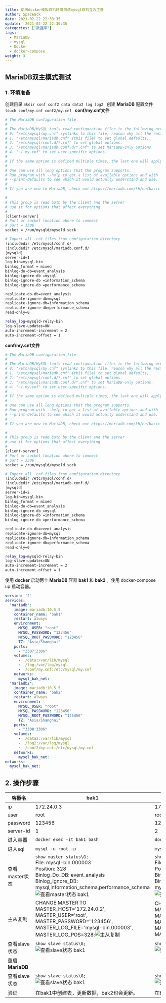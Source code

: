 ```yaml
---
title: 使用docker模拟双机环境测试mysql双机互为主备
author: Spaceack
date: 2021-02-22 22:30:35
update:  2021-02-22 22:30:35
categories: ["数据库"]
tags: 
  - MariaDB
  - mysql
  - Docker
  - docker-compose
weight: 3
---
```

## MariaDB双主模式测试
### 1. 环境准备
创建目录 `mkdir conf conf2 data data2 log log2 `
创建 **MariaDB** 配置文件 `touch conf/my.cnf conf2/my.cnf `
**conf/my.cnf文件**
```bash
# The MariaDB configuration file
#
# The MariaDB/MySQL tools read configuration files in the following order:
# 0. "/etc/mysql/my.cnf" symlinks to this file, reason why all the rest is read.
# 1. "/etc/mysql/mariadb.cnf" (this file) to set global defaults,
# 2. "/etc/mysql/conf.d/*.cnf" to set global options.
# 3. "/etc/mysql/mariadb.conf.d/*.cnf" to set MariaDB-only options.
# 4. "~/.my.cnf" to set user-specific options.
#
# If the same option is defined multiple times, the last one will apply.
#
# One can use all long options that the program supports.
# Run program with --help to get a list of available options and with
# --print-defaults to see which it would actually understand and use.
#
# If you are new to MariaDB, check out https://mariadb.com/kb/en/basic-mariadb-articles/

#
# This group is read both by the client and the server
# use it for options that affect everything
#
[client-server]
# Port or socket location where to connect
# port = 3306
socket = /run/mysqld/mysqld.sock

# Import all .cnf files from configuration directory
!includedir /etc/mysql/conf.d/
!includedir /etc/mysql/mariadb.conf.d/
[mysqld]
server-id=1
log-bin=mysql-bin
binlog_format = mixed
binlog-do-db=event_analysis 
binlog-ignore-db =mysql
binlog-ignore-db =information_schema
binlog-ignore-db =performance_schema

replicate-do-db=event_analysis
replicate-ignore-db=mysql
replicate-ignore-db=information_schema
replicate-ignore-db=performance_schema
read-only=0

relay_log=mysqld-relay-bin
log-slave-updates=ON
auto-increment-increment = 2
auto-increment-offset = 1
```
**conf/my.cnf文件**
```bash
# The MariaDB configuration file
#
# The MariaDB/MySQL tools read configuration files in the following order:
# 0. "/etc/mysql/my.cnf" symlinks to this file, reason why all the rest is read.
# 1. "/etc/mysql/mariadb.cnf" (this file) to set global defaults,
# 2. "/etc/mysql/conf.d/*.cnf" to set global options.
# 3. "/etc/mysql/mariadb.conf.d/*.cnf" to set MariaDB-only options.
# 4. "~/.my.cnf" to set user-specific options.
#
# If the same option is defined multiple times, the last one will apply.
#
# One can use all long options that the program supports.
# Run program with --help to get a list of available options and with
# --print-defaults to see which it would actually understand and use.
#
# If you are new to MariaDB, check out https://mariadb.com/kb/en/basic-mariadb-articles/

#
# This group is read both by the client and the server
# use it for options that affect everything
#
[client-server]
# Port or socket location where to connect
# port = 3306
socket = /run/mysqld/mysqld.sock

# Import all .cnf files from configuration directory
!includedir /etc/mysql/conf.d/
!includedir /etc/mysql/mariadb.conf.d/
[mysqld]
server-id=2
log-bin=mysql-bin
binlog_format = mixed
binlog-do-db=event_analysis 
binlog-ignore-db =mysql
binlog-ignore-db =information_schema
binlog-ignore-db =performance_schema

replicate-do-db=event_analysis
replicate-ignore-db=mysql
replicate-ignore-db=information_schema
replicate-ignore-db=performance_schema
read-only=0

relay_log=mysqld-relay-bin
log-slave-updates=ON
auto-increment-increment = 2
auto-increment-offset = 1
```
使用  **docker** 启动两个 **MariaDB** 容器 **bak1** 和 **bak2** 。使用 docker-compose up 启动容器。
```yaml
version: '2'
services:
  "mariadb":
    image: mariadb:10.5.5
    container_name: "bak1"
    restart: always
    environment:
      MYSQL_USER: "root"
      MYSQL_PASSWORD: "123456"
      MYSQL_ROOT_PASSWORD: "123456"
      TZ: "Asia/Shanghai"
    ports:
      - "3307:3306"
    volumes:
      - ./data:/var/lib/mysql
      - ./log:/var/log/mysql
      - ./conf/my.cnf:/etc/mysql/my.cnf
    networks:
      mysql_bak_net:
  "mariadb2":
    image: mariadb:10.5.5
    container_name: "bak2"
    restart: always
    environment:
      MYSQL_USER: "root"
      MYSQL_PASSWORD: "123456"
      MYSQL_ROOT_PASSWORD: "123456"
      TZ: "Asia/Shanghai"
    ports:
      - "3308:3306"
    volumes:
      - ./data2:/var/lib/mysql
      - ./log2:/var/log/mysql
      - ./conf2/my.cnf:/etc/mysql/my.cnf
    networks:
      mysql_bak_net:
networks:
  mysql_bak_net:
```
## 2. 操作步骤

| 容器名 |bak1  |bak2|
|--|--|--|
|ip  |172.24.0.3  |172.24.0.2|
| user | root | root |
| password | 123456 | 123456 |
| server-id | 1 | 2 |
| 进入容器 | `docker exec -it bak1 bash`  | `docker exec -it bak2 bash`  |
| 进入sql | `mysql -u root -p`  | `mysql -u root -p`  |
| 查看master状态 | `show master status\G;` <br> File: mysql-bin.000003<br> Position: 328<br>Binlog_Do_DB: event_analysis<br>Binlog_Ignore_DB: mysql,information_schema,performance_schema<br>![查看master状态 bak1](step1-1.png)|`show master status\G;`  <br> File: mysql-bin.000003<br>Position: 328<br> Binlog_Do_DB: event_analysis<br> Binlog_Ignore_DB: mysql,information_schema,performance_schema<br>![查看master状态 bak2](step1-2.png)
|主从复制|CHANGE MASTER TO<br>MASTER_HOST='172.24.0.2', <br>MASTER_USER='root', <br>MASTER_PASSWORD='123456', <br>MASTER_LOG_FILE='mysql-bin.000003', <br>MASTER_LOG_POS=328;![主从复制	](step2-1.png)|CHANGE MASTER TO<br>MASTER_HOST='172.24.0.3', <br>MASTER_USER='root', <br>MASTER_PASSWORD='123456', <br>MASTER_LOG_FILE='mysql-bin.000003', <br>MASTER_LOG_POS=328;|
|查看slave状态|`show slave status\G;`<br>![查看slave状态 bak1](step3-1.png)|`show slave status\G;`<br>![查看slave状态 bak2](step3-2.png)|
|重启**MariaDB**|||
|查看slave状态|`show slave status\G;`<br>![查看slave状态 bak1](step4-1.png)|`show slave status\G;`<br> ![查看slave状态 bak2](step4-2.png)|
| 验证 | 在bak1中创建表，更新数据，bak2也会更新。 | 在bak2中创建表，更新数据，bak1也会更新。 |
